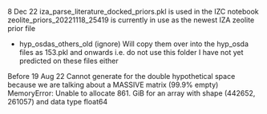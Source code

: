 8 Dec 22
iza_parse_literature_docked_priors.pkl is used in the IZC notebook 
zeolite_priors_20221118_25419 is currently in use as the newest IZA zeolite prior file

- hyp_osdas_others_old (ignore)
Will copy them over into the hyp_osda files as 
153.pkl and onwards
i.e. do not use this folder
I have not yet predicted on these files either

Before 19 Aug 22
Cannot generate for the double hypothetical space because we are talking about a MASSIVE matrix (99.9% empty)
MemoryError: Unable to allocate 861. GiB for an array with shape (442652, 261057) and data type float64
